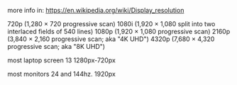 more info in: https://en.wikipedia.org/wiki/Display_resolution

720p (1,280 × 720 progressive scan)
1080i (1,920 × 1,080 split into two interlaced fields of 540 lines)
1080p (1,920 × 1,080 progressive scan)
2160p (3,840 × 2,160 progressive scan; aka "4K UHD")
4320p (7,680 × 4,320 progressive scan; aka "8K UHD")



most laptop screen 13 1280px-720px

most monitors 24 and 144hz. 1920px